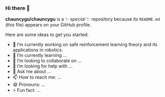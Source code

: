 ### Hi there 👋


**chauncygu/chauncygu** is a ✨ _special_ ✨ repository because its `README.md` (this file) appears on your GitHub profile.

Here are some ideas to get you started:

- 🔭 I’m currently working on safe reinforcement learning theory and its applications in robotics.
- 🌱 I’m currently learning ...
- 👯 I’m looking to collaborate on ...
- 🤔 I’m looking for help with ...
- 💬 Ask me about ...
- 📫 How to reach me: ...
- 😄 Pronouns: ...
- ⚡ Fun fact: ...



<!-- [![trophy](https://github-profile-trophy.vercel.app/?username=chauncygu&column=7)](https://github.com/chauncygu)

| <img align="center" src="https://github-readme-stats.vercel.app/api?username=chauncygu&show_icons=true&hide_border=true" /> | <img align="center" src="https://github-readme-streak-stats.herokuapp.com?user=chauncygu&hide_border=true&date_format=M%20j%5B%2C%20Y%5D&ring=7EDDCF&fire=7EDDCF" /> |
| ------------------------------------------------------------ | ------------------------------------------------------------ |

![](https://komarev.com/ghpvc/?username=chauncygu&color=brightgreen) -->
